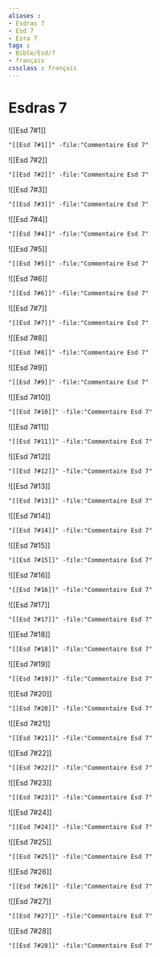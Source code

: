 ```yaml
---
aliases : 
- Esdras 7
- Esd 7
- Ezra 7
tags : 
- Bible/Esd/7
- français
cssclass : français
---
```


# Esdras 7

![[Esd 7#1]]

```query
"[[Esd 7#1]]" -file:"Commentaire Esd 7"
```

![[Esd 7#2]]

```query
"[[Esd 7#2]]" -file:"Commentaire Esd 7"
```

![[Esd 7#3]]

```query
"[[Esd 7#3]]" -file:"Commentaire Esd 7"
```

![[Esd 7#4]]

```query
"[[Esd 7#4]]" -file:"Commentaire Esd 7"
```

![[Esd 7#5]]

```query
"[[Esd 7#5]]" -file:"Commentaire Esd 7"
```

![[Esd 7#6]]

```query
"[[Esd 7#6]]" -file:"Commentaire Esd 7"
```

![[Esd 7#7]]

```query
"[[Esd 7#7]]" -file:"Commentaire Esd 7"
```

![[Esd 7#8]]

```query
"[[Esd 7#8]]" -file:"Commentaire Esd 7"
```

![[Esd 7#9]]

```query
"[[Esd 7#9]]" -file:"Commentaire Esd 7"
```

![[Esd 7#10]]

```query
"[[Esd 7#10]]" -file:"Commentaire Esd 7"
```

![[Esd 7#11]]

```query
"[[Esd 7#11]]" -file:"Commentaire Esd 7"
```

![[Esd 7#12]]

```query
"[[Esd 7#12]]" -file:"Commentaire Esd 7"
```

![[Esd 7#13]]

```query
"[[Esd 7#13]]" -file:"Commentaire Esd 7"
```

![[Esd 7#14]]

```query
"[[Esd 7#14]]" -file:"Commentaire Esd 7"
```

![[Esd 7#15]]

```query
"[[Esd 7#15]]" -file:"Commentaire Esd 7"
```

![[Esd 7#16]]

```query
"[[Esd 7#16]]" -file:"Commentaire Esd 7"
```

![[Esd 7#17]]

```query
"[[Esd 7#17]]" -file:"Commentaire Esd 7"
```

![[Esd 7#18]]

```query
"[[Esd 7#18]]" -file:"Commentaire Esd 7"
```

![[Esd 7#19]]

```query
"[[Esd 7#19]]" -file:"Commentaire Esd 7"
```

![[Esd 7#20]]

```query
"[[Esd 7#20]]" -file:"Commentaire Esd 7"
```

![[Esd 7#21]]

```query
"[[Esd 7#21]]" -file:"Commentaire Esd 7"
```

![[Esd 7#22]]

```query
"[[Esd 7#22]]" -file:"Commentaire Esd 7"
```

![[Esd 7#23]]

```query
"[[Esd 7#23]]" -file:"Commentaire Esd 7"
```

![[Esd 7#24]]

```query
"[[Esd 7#24]]" -file:"Commentaire Esd 7"
```

![[Esd 7#25]]

```query
"[[Esd 7#25]]" -file:"Commentaire Esd 7"
```

![[Esd 7#26]]

```query
"[[Esd 7#26]]" -file:"Commentaire Esd 7"
```

![[Esd 7#27]]

```query
"[[Esd 7#27]]" -file:"Commentaire Esd 7"
```

![[Esd 7#28]]

```query
"[[Esd 7#28]]" -file:"Commentaire Esd 7"
```

